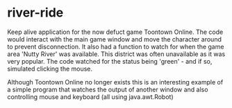 # river-ride
Keep alive application for the now defuct game Toontown Online.
The code would interact with the main game window and move the character around to prevent disconnection. It also had a function to watch for when the game area 'Nutty River' was available. This district was often unavailable as it was very popular. The code watched for the status being 'green' - and if so, simulated clicking the mouse.

Although Toontown Online no longer exists this is an interesting example of a simple program that watches the output of another window and also controlling mouse and keyboard (all using java.awt.Robot) 
